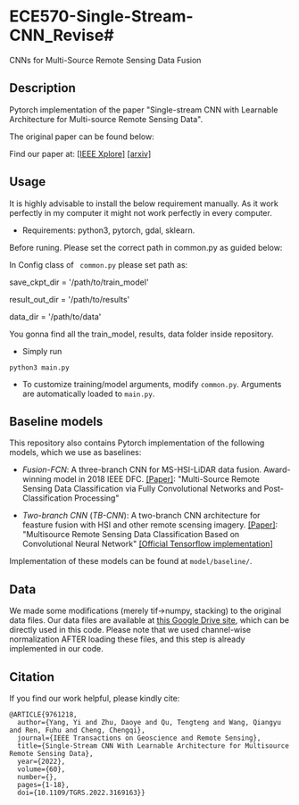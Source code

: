 # ECE570-Single-Stream-CNN_Revise# 

CNNs for Multi-Source Remote Sensing Data Fusion

## Description

Pytorch implementation of the paper "Single-stream CNN with Learnable Architecture for Multi-source Remote Sensing Data". 

The original paper can be found below:

Find our paper at: [[IEEE Xplore]](https://ieeexplore.ieee.org/document/9761218)  [[arxiv]](http://arxiv.org/abs/2109.06094)

## Usage
It is highly advisable to install the below requirement manually. As it work perfectly in my computer it might not work perfectly in every computer.

- Requirements: python3, pytorch, gdal, sklearn.

Before runing. Please set the correct path in common.py as guided below:

In Config class of ``` common.py``` please set path as:

save_ckpt_dir = '/path/to/train_model'

result_out_dir = '/path/to/results'

data_dir = '/path/to/data'

You gonna find all the train_model, results, data folder inside repository.

- Simply run 
```
python3 main.py
```
- To customize training/model arguments, modify ```common.py```. Arguments are automatically loaded to ```main.py```.

## Baseline models

This repository also contains Pytorch implementation of the following models, which we use as baselines: 

- _Fusion-FCN_: A three-branch CNN for MS-HSI-LiDAR data fusion. Award-winning model in 2018 IEEE DFC. 
[[Paper]](https://ieeexplore.ieee.org/abstract/document/8518295/): "Multi-Source Remote Sensing Data Classification via Fully Convolutional Networks and Post-Classification Processing"

- _Two-branch CNN_ (_TB-CNN_): A two-branch CNN architecture for feasture fusion with HSI and other remote scensing imagery. [[Paper]](https://ieeexplore.ieee.org/abstract/document/8068943): "Multisource Remote Sensing Data Classification Based on Convolutional Neural Network" [[Official Tensorflow implementation]](https://github.com/Hsuxu/Two-branch-CNN-Multisource-RS-classification)

Implementation of these models can be found at ```model/baseline/```. 

## Data
We made some modifications (merely tif→numpy, stacking) to the original data files. Our data files are available at [this Google Drive site](https://drive.google.com/drive/folders/1urY6Pjba3mStDcRphIfkNf50295aW2o2?usp=sharing), which can be directly used in this code. Please note that we used channel-wise normalization AFTER loading these files, and this step is already implemented in our code. 


## Citation

If you find our work helpful, please kindly cite: 
```
@ARTICLE{9761218,
  author={Yang, Yi and Zhu, Daoye and Qu, Tengteng and Wang, Qiangyu and Ren, Fuhu and Cheng, Chengqi},
  journal={IEEE Transactions on Geoscience and Remote Sensing}, 
  title={Single-Stream CNN With Learnable Architecture for Multisource Remote Sensing Data}, 
  year={2022},
  volume={60},
  number={},
  pages={1-18},
  doi={10.1109/TGRS.2022.3169163}}
```

